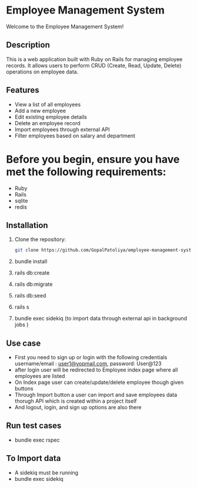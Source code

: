 # Employee Management System

Welcome to the Employee Management System!

## Description

This is a web application built with Ruby on Rails for managing employee records. It allows users to perform CRUD (Create, Read, Update, Delete) operations on employee data.

## Features

- View a list of all employees
- Add a new employee
- Edit existing employee details
- Delete an employee record
- Import employees through external API
- Filter employees based on salary and department

# Before you begin, ensure you have met the following requirements:

- Ruby
- Rails
- sqlite
- redis

## Installation

1. Clone the repository:
   ```bash
   git clone https://github.com/GopalPatoliya/employee-management-system.git

2. bundle install

3. rails db:create

4. rails db:migrate

5. rails db:seed

6. rails s

7. bundle exec sidekiq (to import data through external api in background jobs )

## Use case

- First you need to sign up or login with the following credentials
    username/email : user1@yopmail.com, password: User@123
- after login user will be redirected to Employee index page where all employees are listed
- On Index page user can create/update/delete employee though given buttons
- Through Import button a user can import and save employees data thorugh API which is created within a project itself
- And logout, login, and sign up options are also there

## Run test cases
- bundle exec rspec 

## To Import data
- A sidekiq must be running 
- bundle exec sidekiq
